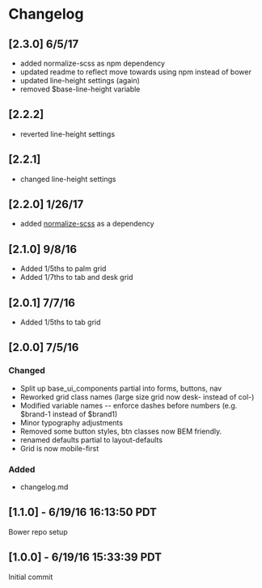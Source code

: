# Changelog

## [2.3.0] 6/5/17
- added normalize-scss as npm dependency
- updated readme to reflect move towards using npm instead of bower
- updated line-height settings (again)
- removed $base-line-height variable

## [2.2.2]
- reverted line-height settings

## [2.2.1]
- changed line-height settings

## [2.2.0] 1/26/17
- added [normalize-scss](https://github.com/JohnAlbin/normalize-scss) as a dependency

## [2.1.0] 9/8/16
- Added 1/5ths to palm grid
- Added 1/7ths to tab and desk grid

## [2.0.1] 7/7/16
- Added 1/5ths to tab grid

## [2.0.0] 7/5/16

### Changed
- Split up base_ui_components partial into forms, buttons, nav
- Reworked grid class names (large size grid now desk- instead of col-)
- Modified variable names -- enforce dashes before numbers (e.g. $brand-1 instead of $brand1)
- Minor typography adjustments
- Removed some button styles, btn classes now BEM friendly.
- renamed defaults partial to layout-defaults
- Grid is now mobile-first

### Added
- changelog.md

## [1.1.0] - 6/19/16 16:13:50 PDT
Bower repo setup


## [1.0.0] - 6/19/16 15:33:39 PDT
Initial commit


